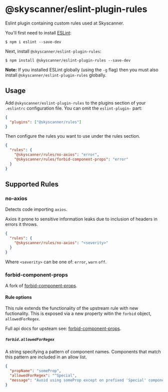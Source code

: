 # @skyscanner/eslint-plugin-rules

Eslint plugin containing custom rules used at Skyscanner.

You'll first need to install [ESLint](http://eslint.org):

```
$ npm i eslint --save-dev
```

Next, install `@skyscanner/eslint-plugin-rules`:

```
$ npm install @skyscanner/eslint-plugin-rules --save-dev
```

**Note:** If you installed ESLint globally (using the `-g` flag) then you must also install `@skyscanner/eslint-plugin-rules` globally.

## Usage

Add `@skyscanner/eslint-plugin-rules` to the plugins section of your `.eslintrc` configuration file. You can omit the `eslint-plugin-` part:

```json
{
  "plugins": ["@skyscanner/rules"]
}
```

Then configure the rules you want to use under the rules section.

```json
{
  "rules": {
    "@skyscanner/rules/no-axios": "error",
    "@skyscanner/rules/forbid-component-props": "error"
  }
}
```

## Supported Rules

### no-axios

Detects code importing `axios`.

Axios it prone to sensitive information leaks due to inclusion of headers in errors it throws.

```json
{
  "rules": {
    "@skyscanner/rules/no-axios": "<severity>"
  }
}
```

Where `<severity>` can be one of: `error`, `warn` `off`.

### forbid-component-props

A fork of [forbid-component-props](https://github.com/jsx-eslint/eslint-plugin-react/blob/master/docs/rules/forbid-component-props.md).

#### Rule options

This rule extends the functionality of the upstream rule with new fuctionality. This is exposed via a new property witin the `forbid` object, `allowedForRegex`.

Full api docs for upsteam see: [forbid-component-props](https://github.com/jsx-eslint/eslint-plugin-react/blob/master/docs/rules/forbid-component-props.md).

##### `forbid.allowedForRegex`

A string specifying a pattern of component names. Components that match this pattern are included in an allow list.

```json
{
  "propName": "someProp",
  "allowedForRegex": "^Special",
  "message": "Avoid using someProp except on prefixed 'Special' components"
}
```
